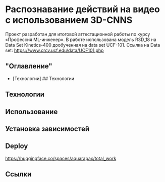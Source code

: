 # Распознавание действий на видео с использованием 3D-CNNS
Проект разработан для итоговой аттестационной работы по курсу «Профессия ML-инженер».
В работе использована модель R3D_18 на Data Set Kinetics-400 дообученная на data set UCF-101. 
Ссылка на Data set: https://www.crcv.ucf.edu/data/UCF101.php

## "Оглавление"
- [Технологии] ## Технологии


## Технологии
## Использование
## Установка зависимостей
## Deploy
https://huggingface.co/spaces/aquarapax/total_work
## Ссылки


 




